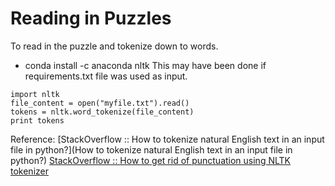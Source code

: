 # Reading in Puzzles

To read in the puzzle and tokenize down to words.
 - conda install -c anaconda nltk
 This may have been done if requirements.txt file was used as input.

```
import nltk
file_content = open("myfile.txt").read()
tokens = nltk.word_tokenize(file_content)
print tokens
```


Reference:
[StackOverflow :: How to tokenize natural English text in an input file in python?](How to tokenize natural English text in an input file in python?)
[StackOverflow :: How to get rid of punctuation using NLTK tokenizer](https://stackoverflow.com/questions/15547409/how-to-get-rid-of-punctuation-using-nltk-tokenizer)